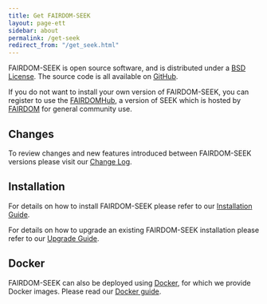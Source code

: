 ```yaml
---
title: Get FAIRDOM-SEEK
layout: page-ett
sidebar: about
permalink: /get-seek
redirect_from: "/get_seek.html"
---
```


FAIRDOM-SEEK is open source software, and is distributed under a [BSD License](https://github.com/seek4science/seek/blob/main/BSD-LICENSE). The source code is all available on [GitHub](https://github.com/seek4science/seek).

If you do not want to install your own version of FAIRDOM-SEEK, you can register to use the [FAIRDOMHub](https://fairdomhub.org), a version of SEEK which is hosted by [FAIRDOM](https://fair-dom.org) for general community use.

## Changes

To review changes and new features introduced between FAIRDOM-SEEK versions please visit our [Change Log](/tech/releases/).

## Installation

For details on how to install FAIRDOM-SEEK please refer to our [Installation Guide](tech/install).

For details on how to upgrade an existing FAIRDOM-SEEK installation please refer to our [Upgrade Guide](tech/upgrading).

## Docker

FAIRDOM-SEEK can also be deployed using [Docker](https://docker.com), for which we provide Docker images. Please read our [Docker guide](/tech/docker).